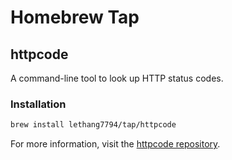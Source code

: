 # Homebrew Tap

## httpcode

A command-line tool to look up HTTP status codes.

### Installation

```bash
brew install lethang7794/tap/httpcode
```

For more information, visit the [httpcode repository](https://github.com/lethang7794/httpcode).
